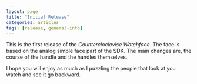 ```yaml
---
layout: page
title: "Initial Release"
categories: articles
tags: [release, general-info]
---
```


This is the first release of the _Counterclockwise Watchface_.
The face is based on the analog simple face part of the SDK.
The main changes are, the course of the handle and the handles themselves.

I hope you will enjoy as much as I puzzling the people that look at you watch and see
it go backward.
